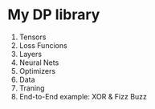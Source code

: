 # My DP library

1. Tensors
2. Loss Funcions 
3. Layers
4. Neural Nets
5. Optimizers
6. Data
7. Traning
8. End-to-End example: XOR & Fizz Buzz